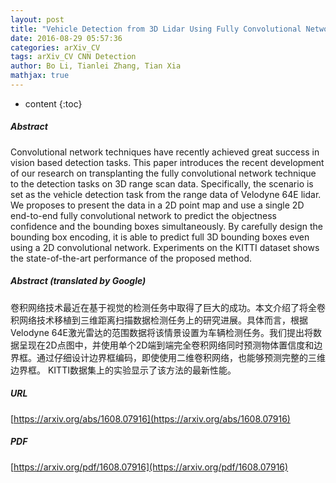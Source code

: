 ```yaml
---
layout: post
title: "Vehicle Detection from 3D Lidar Using Fully Convolutional Network"
date: 2016-08-29 05:57:36
categories: arXiv_CV
tags: arXiv_CV CNN Detection
author: Bo Li, Tianlei Zhang, Tian Xia
mathjax: true
---
```


* content
{:toc}

##### Abstract
Convolutional network techniques have recently achieved great success in vision based detection tasks. This paper introduces the recent development of our research on transplanting the fully convolutional network technique to the detection tasks on 3D range scan data. Specifically, the scenario is set as the vehicle detection task from the range data of Velodyne 64E lidar. We proposes to present the data in a 2D point map and use a single 2D end-to-end fully convolutional network to predict the objectness confidence and the bounding boxes simultaneously. By carefully design the bounding box encoding, it is able to predict full 3D bounding boxes even using a 2D convolutional network. Experiments on the KITTI dataset shows the state-of-the-art performance of the proposed method.

##### Abstract (translated by Google)
卷积网络技术最近在基于视觉的检测任务中取得了巨大的成功。本文介绍了将全卷积网络技术移植到三维距离扫描数据检测任务上的研究进展。具体而言，根据Velodyne 64E激光雷达的范围数据将该情景设置为车辆检测任务。我们提出将数据呈现在2D点图中，并使用单个2D端到端完全卷积网络同时预测物体置信度和边界框。通过仔细设计边界框编码，即使使用二维卷积网络，也能够预测完整的三维边界框。 KITTI数据集上的实验显示了该方法的最新性能。

##### URL
[https://arxiv.org/abs/1608.07916](https://arxiv.org/abs/1608.07916)

##### PDF
[https://arxiv.org/pdf/1608.07916](https://arxiv.org/pdf/1608.07916)

